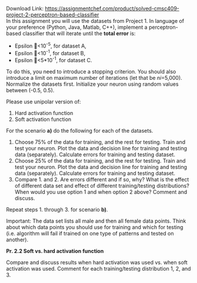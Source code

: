 Download Link: https://assignmentchef.com/product/solved-cmsc409-project-2-perceptron-based-classifier
<br>
In this assignment you will use the datasets from Project 1. In language of your preference (Python, Java, Matlab, C++), implement a perceptron-based classifier that will iterate until the <strong>total error</strong> is:

<ul>

 <li>Epsilon &lt;10<sup>-5</sup>, for dataset A,</li>

 <li>Epsilon &lt;10<sup>-1</sup>, for dataset B,</li>

 <li>Epsilon &lt;5*10<sup>-1</sup>, for dataset C.</li>

</ul>

To do this, you need to introduce a stopping criterion. You should also introduce a limit on maximum number of iterations (let that be <em>ni</em>=5,000). Normalize the datasets first. Initialize your neuron using random values between (-0.5, 0.5).




Please use unipolar version of:

<ol>

 <li>Hard activation function</li>

 <li>Soft activation function</li>

</ol>




For the scenario <strong>a)</strong> do the following for each of the datasets.

<ol>

 <li>Choose 75% of the data for training, and the rest for testing. Train and test your neuron. Plot the data and decision line for training and testing data (separately). Calculate errors for training and testing dataset.</li>

 <li>Choose 25% of the data for training, and the rest for testing. Train and test your neuron. Plot the data and decision line for training and testing data (separately). Calculate errors for training and testing dataset.</li>

 <li>Compare 1. and 2. Are errors different and if so, why? What is the effect of different data set and effect of different training/testing distributions? When would you use option 1 and when option 2 above? Comment and discuss.</li>

</ol>




Repeat steps 1. through 3. for scenario <strong>b)</strong>.

Important: The data set lists all male and then all female data points. Think about which data points you should use for training and which for testing (i.e. algorithm will fail if trained on one type of patterns and tested on another).

<strong>Pr. 2.2 Soft vs. hard activation function </strong>

Compare and discuss results when hard activation was used vs. when soft activation was used. Comment for each training/testing distribution 1, 2, and 3.


